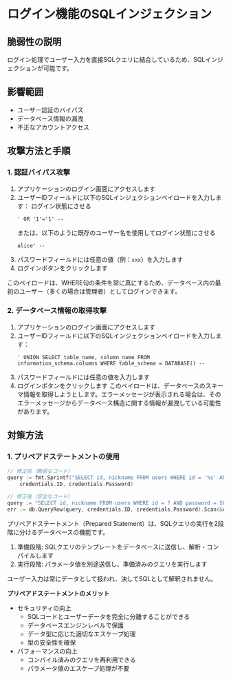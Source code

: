 # ログイン機能のSQLインジェクション

## 脆弱性の説明
ログイン処理でユーザー入力を直接SQLクエリに結合しているため、SQLインジェクションが可能です。

## 影響範囲
- ユーザー認証のバイパス
- データベース情報の漏洩
- 不正なアカウントアクセス

## 攻撃方法と手順

### 1. 認証バイパス攻撃

1. アプリケーションのログイン画面にアクセスします
2. ユーザーIDフィールドに以下のSQLインジェクションペイロードを入力します：
   ログイン状態にさせる
   ```
   ' OR '1'='1' -- 
   ```
   または、以下のように既存のユーザー名を使用してログイン状態にさせる
   ```
   alice' -- 
   ```
3. パスワードフィールドには任意の値（例：`xxx`）を入力します
4. ログインボタンをクリックします

このペイロードは、WHERE句の条件を常に真にするため、データベース内の最初のユーザー（多くの場合は管理者）としてログインできます。

### 2. データベース情報の取得攻撃

1. アプリケーションのログイン画面にアクセスします
2. ユーザーIDフィールドに以下のSQLインジェクションペイロードを入力します：
   ```
   ' UNION SELECT table_name, column_name FROM information_schema.columns WHERE table_schema = DATABASE() -- 
   ```
3. パスワードフィールドには任意の値を入力します
4. ログインボタンをクリックします
このペイロードは、データベースのスキーマ情報を取得しようとします。エラーメッセージが表示される場合は、そのエラーメッセージからデータベース構造に関する情報が漏洩している可能性があります。

## 対策方法
### 1. プリペアドステートメントの使用
```go
// 修正前（脆弱なコード）
query := fmt.Sprintf("SELECT id, nickname FROM users WHERE id = '%s' AND password = SHA2('%s', 256)", 
    credentials.ID, credentials.Password)

// 修正後（安全なコード）
query := "SELECT id, nickname FROM users WHERE id = ? AND password = SHA2(?, 256)"
err := db.QueryRow(query, credentials.ID, credentials.Password).Scan(&user.ID, &user.Nickname)
```

プリペアドステートメント（Prepared Statement）は、SQLクエリの実行を2段階に分けるデータベースの機能です。

1. 準備段階: SQLクエリのテンプレートをデータベースに送信し、解析・コンパイルします
2. 実行段階: パラメータ値を別途送信し、準備済みのクエリを実行します

ユーザー入力は常にデータとして扱われ、決してSQLとして解釈されません。

**プリペアドステートメントのメリット**
- セキュリティの向上
    - SQLコードとユーザーデータを完全に分離することができる
    - データベースエンジンレベルで保護
    - データ型に応じた適切なエスケープ処理
    - 型の安全性を確保
- パフォーマンスの向上
    - コンパイル済みのクエリを再利用できる
    - パラメータ値のエスケープ処理が不要

